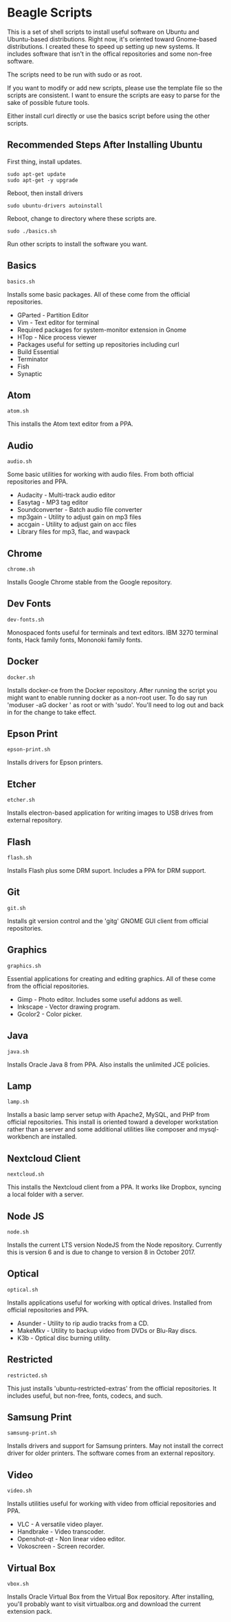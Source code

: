 Beagle Scripts
==============

This is a set of shell scripts to install useful software on Ubuntu and Ubuntu-based distributions. Right now, it's oriented toward Gnome-based distributions. I created these to speed up setting up new systems. It includes software that isn't in the offical repositories and some non-free software.

The scripts need to be run with sudo or as root.

If you want to modify or add new scripts, please use the template file so the scripts are consistent. I want to ensure the scripts are easy to parse for the sake of possible future tools.

Either install curl directly or use the basics script before using the other scripts.


Recommended Steps After Installing Ubuntu
-----------------------------------------
First thing, install updates.

    sudo apt-get update
    sudo apt-get -y upgrade

Reboot, then install drivers

    sudo ubuntu-drivers autoinstall

Reboot, change to directory where these scripts are.

    sudo ./basics.sh

Run other scripts to install the software you want.


Basics
------
    basics.sh

Installs some basic packages. All of these come from the official repositories.
* GParted  - Partition Editor
* Vim - Text editor for terminal
* Required packages for system-monitor extension in Gnome
* HTop - Nice process viewer
* Packages useful for setting up repositories including curl
* Build Essential
* Terminator
* Fish
* Synaptic


Atom
----
    atom.sh

This installs the Atom text editor from a PPA.


Audio
-----
    audio.sh

Some basic utilities for working with audio files. From both official repositories and PPA.
* Audacity - Multi-track audio editor
* Easytag - MP3 tag editor
* Soundconverter - Batch audio file converter
* mp3gain - Utility to adjust gain on mp3 files
* accgain - Utility to adjust gain on acc files
* Library files for mp3, flac, and wavpack


Chrome
------
    chrome.sh

Installs Google Chrome stable from the Google repository.


Dev Fonts
---------
    dev-fonts.sh

Monospaced fonts useful for terminals and text editors. IBM 3270 terminal fonts, Hack family fonts, Mononoki family fonts.


Docker
------
    docker.sh

Installs docker-ce from the Docker repository. After running the script you might want to enable running docker as a non-root user. To do say run 'moduser -aG docker <username>' as root or with 'sudo'. You'll need to log out and back in for the change to take effect.


Epson Print
-----------
    epson-print.sh

Installs drivers for Epson printers.


Etcher
------
    etcher.sh

Installs electron-based application for writing images to USB drives from external repository.


Flash
-----
    flash.sh

Installs Flash plus some DRM suport. Includes a PPA for DRM support.


Git
---
    git.sh

Installs git version control and the 'gitg' GNOME GUI client from official repositories.


Graphics
--------
    graphics.sh

Essential applications for creating and editing graphics. All of these come from the official repositories.
* Gimp - Photo editor. Includes some useful addons as well.
* Inkscape - Vector drawing program.
* Gcolor2 - Color picker.


Java
----
    java.sh

Installs Oracle Java 8 from PPA. Also installs the unlimited JCE policies.


Lamp
----
    lamp.sh

Installs a basic lamp server setup with Apache2, MySQL, and PHP from official repositories. This install is oriented toward a developer workstation rather than a server and some additional utilities like composer and mysql-workbench are installed.


Nextcloud Client
----------------
    nextcloud.sh

This installs the Nextcloud client from a PPA. It works like Dropbox, syncing a local folder with a server.


Node JS
-------
    node.sh

Installs the current LTS version NodeJS from the Node repository. Currently this is version 6 and is due to change to version 8 in October 2017.


Optical
-------
    optical.sh

Installs applications useful for working with optical drives. Installed from official repositories and PPA.
* Asunder - Utility to rip audio tracks from a CD.
* MakeMkv - Utility to backup video from DVDs or Blu-Ray discs.
* K3b - Optical disc burning utility.


Restricted
----------
    restricted.sh

This just installs 'ubuntu-restricted-extras' from the official repositories. It includes useful, but non-free, fonts, codecs, and such.


Samsung Print
-------------
    samsung-print.sh

Installs drivers and support for Samsung printers. May not install the correct driver for older printers. The software comes from an external repository.


Video
-----
    video.sh

Installs utilities useful for working with video from official repositories and PPA.
* VLC - A versatile video player.
* Handbrake - Video transcoder.
* Openshot-qt - Non linear video editor.
* Vokoscreen - Screen recorder.


Virtual Box
-----------
    vbox.sh

Installs Oracle Virtual Box from the Virtual Box repository. After installing, you'll probably want to visit virtualbox.org and download the current extension pack.
